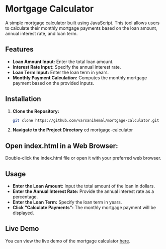 # Mortgage Calculator

A simple mortgage calculator built using JavaScript. This tool allows users to calculate their monthly mortgage payments based on the loan amount, annual interest rate, and loan term.

## Features

- **Loan Amount Input:** Enter the total loan amount.
- **Interest Rate Input:** Specify the annual interest rate.
- **Loan Term Input:** Enter the loan term in years.
- **Monthly Payment Calculation:** Computes the monthly mortgage payment based on the provided inputs.

## Installation

1. **Clone the Repository:**

   ```bash
   git clone https://github.com/varsanihemal/mortgage-calculator.git

2. **Navigate to the Project Directory**
    cd mortgage-calculator

## Open index.html in a Web Browser:
Double-click the index.html file or open it with your preferred web browser.

## Usage
- **Enter the Loan Amount:** Input the total amount of the loan in dollars.
- **Enter the Annual Interest Rate:** Provide the annual interest rate as a percentage.
- **Enter the Loan Term:** Specify the loan term in years.
- **Click "Calculate Payments":** The monthly mortgage payment will be displayed.

## Live Demo

You can view the live demo of the mortgage calculator [here](https://hemal-varsani-mortgage.netlify.app/).